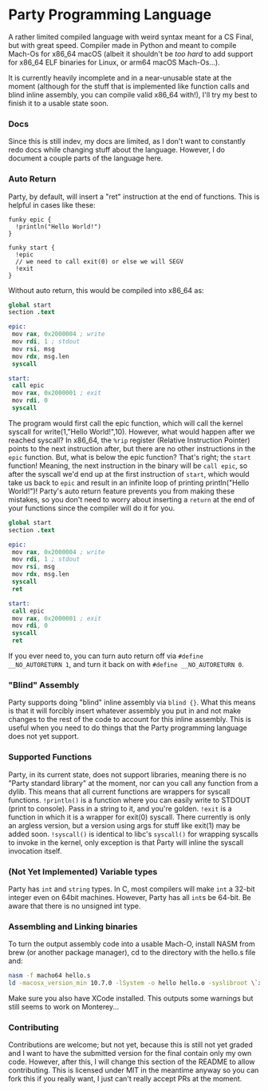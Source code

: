 # Party Programming Language

A rather limited compiled language with weird syntax meant for a CS Final, but with great speed. Compiler made in Python and meant to compile Mach-Os for x86_64 macOS (albeit it shouldn't be *too hard* to add support for x86_64 ELF binaries for Linux, or arm64 macOS Mach-Os...).

It is currently heavily incomplete and in a near-unusable state at the moment (although for the stuff that is implemented like function calls and blind inline assembly, you can compile valid x86_64 with!), I'll try my best to finish it to a usable state soon.

### Docs

Since this is still indev, my docs are limited, as I don't want to constantly redo docs while changing stuff about the language. However, I do document a couple parts of the language here.

### Auto Return

Party, by default, will insert a "ret" instruction at the end of functions. This is helpful in cases like these:

```
funky epic {
  !println("Hello World!")
}

funky start {
  !epic
  // we need to call exit(0) or else we will SEGV
  !exit
}
```
Without auto return, this would be compiled into x86_64 as:

```s
global start
section .text

epic:
 mov rax, 0x2000004 ; write
 mov rdi, 1 ; stdout
 mov rsi, msg
 mov rdx, msg.len
 syscall

start:
 call epic
 mov rax, 0x2000001 ; exit
 mov rdi, 0
 syscall
```
The program would first call the epic function, which will call the kernel syscall for write(1,"Hello World!",10). However, what would happen after we reached syscall? In x86_64, the `%rip` register (Relative Instruction Pointer) points to the next instruction after, but there are no other instructions in the `epic` function. But, what is below the epic function? That's right; the `start` function! Meaning, the next instruction in the binary will be `call epic`, so after the syscall we'd end up at the first instruction of `start`, which would take us back to `epic` and result in an infinite loop of printing println("Hello World!")! Party's auto return feature prevents you from making these mistakes, so you don't need to worry about inserting a `return` at the end of your functions since the compiler will do it for you.

```s
global start
section .text

epic:
 mov rax, 0x2000004 ; write
 mov rdi, 1 ; stdout
 mov rsi, msg
 mov rdx, msg.len
 syscall
 ret

start:
 call epic
 mov rax, 0x2000001 ; exit
 mov rdi, 0
 syscall
 ret
```

If you ever need to, you can turn auto return off via `#define __NO_AUTORETURN 1`, and turn it back on with `#define __NO_AUTORETURN 0`.

### "Blind" Assembly

Party supports doing "blind" inline assembly via `blind {}`. What this means is that it will forcibly insert whatever assembly you put in and not make changes to the rest of the code to account for this inline assembly. This is useful when you need to do things that the Party programming language does not yet support.

### Supported Functions

Party, in its current state, does not support libraries, meaning there is no "Party standard library" at the moment, nor can you call any function from a dylib. This means that all current functions are wrappers for syscall functions. `!println()` is a function where you can easily write to STDOUT (print to console). Pass in a string to it, and you're golden. `!exit` is a function in which it is a wrapper for exit(0) syscall. There currently is only an argless version, but a version using args for stuff like exit(1) may be added soon. `!syscall()` is identical to libc's `syscall()` for wrapping syscalls to invoke in the kernel, only exception is that Party will inline the syscall invocation itself.

### (Not Yet Implemented) Variable types

Party has `int` and `string` types. In C, most compilers will make `int` a 32-bit integer even on 64bit machines. However, Party has all `int`s be 64-bit. Be aware that there is no unsigned int type.

### Assembling and Linking binaries

To turn the output assembly code into a usable Mach-O, install NASM from brew (or another package manager), cd to the directory with the hello.s file and:

```sh
nasm -f macho64 hello.s
ld -macosx_version_min 10.7.0 -lSystem -o hello hello.o -syslibroot \`xcrun -sdk macosx --show-sdk-path\`
```

Make sure you also have XCode installed. This outputs some warnings but still seems to work on Monterey...

### Contributing

Contributions are welcome; but not yet, because this is still not yet graded and I want to have the submitted version for the final contain only my own code. However, after this, I will change this section of the README to allow contributing. This is licensed under MIT in the meantime anyway so you can fork this if you really want, I just can't really accept PRs at the moment.
